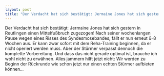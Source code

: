 ```yaml
---
layout: post
title: "Der Verdacht hat sich bestätigt: Jermaine Jones hat sich gestern in Reutlingen einen Mittelfußbruch zugezogen!"
---
```


Der Verdacht hat sich bestätigt: Jermaine Jones hat sich gestern in Reutlingen einen Mittelfußbruch zugezogen! Nach seiner wochenlangen Pause wegen eines Risses des Syndesmosebandes, fällt er nun erneut 6-8 Wochen aus. Er kann zwar sofort mit dem Reha-Training beginnen, da er nicht operiert werden muss. Aber der Stürmer verpasst dennoch die komplette Vorbereitung. Und dass das nicht gerade optimal ist, brauche ich wohl nicht zu erwähnen. Alles jammern hilft jetzt nicht: Wir werden zu Beginn der Rückrunde wie schon jetzt nur einen echten Stürmer aufbieten können...
